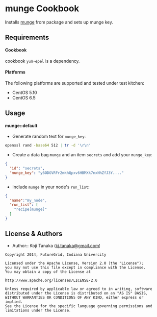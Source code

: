 munge Cookbook
==============
Installs [munge](https://code.google.com/p/munge/) from package and sets up munge key.


Requirements
------------

#### Cookbook
cookbook `yum-epel` is a dependency.

#### Platforms

The following platforms are supported and tested under test kitchen:

- CentOS 5.10
- CentOS 6.5

Usage
-----

#### munge::default

* Generate random text for `munge_key`:

```bash
openssl rand -base64 512 | tr -d '\r\n'
```

* Create a data bag `munge` and an item `secrets` and add your `munge_key`:

```json
{
  "id": "secrets",
  "munge_key": "y6ODGVRFr2mkhQpxv6HBMXk7nxNhZfJ3Y...."
}
```

* Include `munge` in your node's `run_list`:

```json
{
  "name":"my_node",
  "run_list": [
    "recipe[munge]"
  ]
}
```

License & Authors
-------------------
- Author:: Koji Tanaka (<kj.tanaka@gmail.com>)

```text
Copyright 2014, FutureGrid, Indiana Univercity

Licensed under the Apache License, Version 2.0 (the "License");
you may not use this file except in compliance with the License.
You may obtain a copy of the License at

http://www.apache.org/licenses/LICENSE-2.0

Unless required by applicable law or agreed to in writing, software
distributed under the License is distributed on an "AS IS" BASIS,
WITHOUT WARRANTIES OR CONDITIONS OF ANY KIND, either express or implied.
See the License for the specific language governing permissions and
limitations under the License.
```
